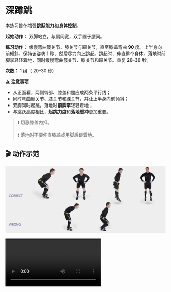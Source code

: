 # 深蹲跳

本练习旨在增强**跳跃能力**和**身体控制**。

**起始动作：** 双脚站立，与肩同宽，双手置于腰间。

**练习动作：** 缓慢弯曲髋关节、膝关节与踝关节，直至膝盖弯曲 **90** 度。上半身向前倾斜。保持该姿势 **1** 秒，然后尽力向上跳起。跳起时，伸直整个身体。落地时前脚掌轻轻着地，同时缓慢弯曲髋关节、膝关节和踝关节。重复 **20–30** 秒。

**次数：** 1 组（ 20–30 秒）

**⚠️ 注意事项**

- 从正面看，两侧臀部、膝盖和腿应成两条平行线；
- 同时弯曲髋关节、膝关节和踝关节，并让上半身向前倾斜；
- 双脚同时起跳，落地时**前脚掌**轻轻着地；
- 与跳跃高度相比，**起跳力度**和**落地缓冲**更加重要。

>❗️ 切忌膝盖内扣。
>
>❗️ 落地时不要伸直膝盖或用脚后跟着地。

## 🎬 动作示范

![squat](../../figures/part2/level_1/squatp.png)

<div class="center-video">
    <video controls>
        <source src="../../videos/part2/level1/squat.mp4" type="video/mp4">
    </video>
</div>
